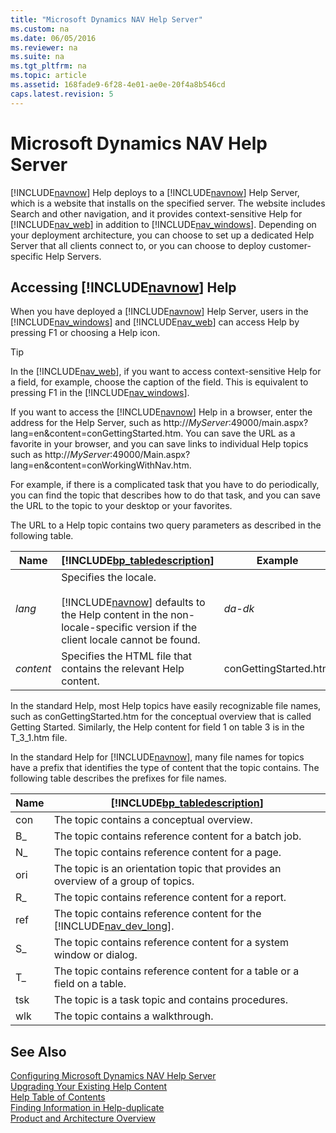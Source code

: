 ```yaml
---
title: "Microsoft Dynamics NAV Help Server"
ms.custom: na
ms.date: 06/05/2016
ms.reviewer: na
ms.suite: na
ms.tgt_pltfrm: na
ms.topic: article
ms.assetid: 168fade9-6f28-4e01-ae0e-20f4a8b546cd
caps.latest.revision: 5
---
```

# Microsoft Dynamics NAV Help Server
[!INCLUDE[navnow](../dynamics-nav/includes/navnow_md.md)] Help deploys to a [!INCLUDE[navnow](../dynamics-nav/includes/navnow_md.md)] Help Server, which is a website that installs on the specified server. The website includes Search and other navigation, and it provides context\-sensitive Help for [!INCLUDE[nav_web](../dynamics-nav/includes/nav_web_md.md)] in addition to [!INCLUDE[nav_windows](../dynamics-nav/includes/nav_windows_md.md)]. Depending on your deployment architecture, you can choose to set up a dedicated Help Server that all clients connect to, or you can choose to deploy customer\-specific Help Servers.  
  
## Accessing [!INCLUDE[navnow](../dynamics-nav/includes/navnow_md.md)] Help  
 When you have deployed a [!INCLUDE[navnow](../dynamics-nav/includes/navnow_md.md)] Help Server, users in the [!INCLUDE[nav_windows](../dynamics-nav/includes/nav_windows_md.md)] and [!INCLUDE[nav_web](../dynamics-nav/includes/nav_web_md.md)] can access Help by pressing F1 or choosing a Help icon.  
  
> [!TIP]  
>  In the [!INCLUDE[nav_web](../dynamics-nav/includes/nav_web_md.md)], if you want to access context\-sensitive Help for a field, for example, choose the caption of the field. This is equivalent to pressing F1 in the [!INCLUDE[nav_windows](../dynamics-nav/includes/nav_windows_md.md)].  
  
 If you want to access the [!INCLUDE[navnow](../dynamics-nav/includes/navnow_md.md)] Help in a browser, enter the address for the Help Server, such as http:\/\/*MyServer*:49000\/main.aspx?lang\=en&content\=conGettingStarted.htm. You can save the URL as a favorite in your browser, and you can save links to individual Help topics such as http:\/\/*MyServer*:49000\/Main.aspx?lang\=en&content\=conWorkingWithNav.htm.  
  
 For example, if there is a complicated task that you have to do periodically, you can find the topic that describes how to do that task, and you can save the URL to the topic to your desktop or your favorites.  
  
 The URL to a Help topic contains two query parameters as described in the following table.  
  
|Name|[!INCLUDE[bp_tabledescription](../dynamics-nav/includes/bp_tabledescription_md.md)]|Example|  
|----------|---------------------------------------|-------------|  
|*lang*|Specifies the locale.<br /><br /> [!INCLUDE[navnow](../dynamics-nav/includes/navnow_md.md)] defaults to the Help content in the non\-locale\-specific version if the client locale cannot be found.|*da\-dk*|  
|*content*|Specifies the HTML file that contains the relevant Help content.|conGettingStarted.htm|  
  
 In the standard Help, most Help topics have easily recognizable file names, such as conGettingStarted.htm for the conceptual overview that is called Getting Started. Similarly, the Help content for field 1 on table 3 is in the T\_3\_1.htm file.  
  
 In the standard Help for [!INCLUDE[navnow](../dynamics-nav/includes/navnow_md.md)], many file names for topics have a prefix that identifies the type of content that the topic contains. The following table describes the prefixes for file names.  
  
|Name|[!INCLUDE[bp_tabledescription](../dynamics-nav/includes/bp_tabledescription_md.md)]|  
|----------|---------------------------------------|  
|con|The topic contains a conceptual overview.|  
|B\_|The topic contains reference content for a batch job.|  
|N\_|The topic contains reference content for a page.|  
|ori|The topic is an orientation topic that provides an overview of a group of topics.|  
|R\_|The topic contains reference content for a report.|  
|ref|The topic contains reference content for the [!INCLUDE[nav_dev_long](../dynamics-nav/includes/nav_dev_long_md.md)].|  
|S\_|The topic contains reference content for a system window or dialog.|  
|T\_|The topic contains reference content for a table or a field on a table.|  
|tsk|The topic is a task topic and contains procedures.|  
|wlk|The topic contains a walkthrough.|  
  
## See Also  
 [Configuring Microsoft Dynamics NAV Help Server](../dynamics-nav/Configuring-Microsoft-Dynamics-NAV-Help-Server.md)   
 [Upgrading Your Existing Help Content](../dynamics-nav/Upgrading-Your-Existing-Help-Content.md)   
 [Help Table of Contents](../dynamics-nav/Help-Table-of-Contents.md)   
 [Finding Information in Help\-duplicate](../dynamics-nav/Finding-Information-in-Help-duplicate.md)   
 [Product and Architecture Overview](../dynamics-nav/Product-and-Architecture-Overview.md)